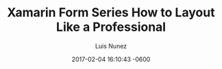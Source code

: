 ---
layout: post
title:  "Xamarin Form Series How to Layout Like a Professional"
date:   2017-02-04 16:10:43 -0600
tag: xamarin-forms
author: Luis Nunez
description: Lorem ipsum is a pseudo-Latin text used in web design, typography, layout, and printing in place of English to emphasise design elements over content.
post_preview: assets/img/pic_1.png
---
